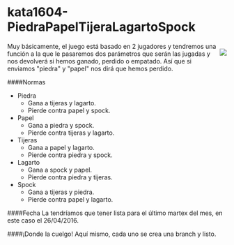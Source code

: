 # kata1604-PiedraPapelTijeraLagartoSpock
<p style="text-align:center; float: right;" align="center">
  <img align="center" src="http://mundogeek.net/wp-content/piedra-papel-tijeras-lagarto-spock.png" style="text-align:center; float: right;"/>
</p>

Muy básicamente, el juego está basado en 2 jugadores y tendremos una función a la que le pasaremos dos parámetros que serán las jugadas y nos devolverá si hemos ganado, perdido o empatado.
Así que si enviamos "piedra" y "papel" nos dirá que hemos perdido.

####Normas 
  *	Piedra 
      - Gana a tijeras y lagarto.
      - Pierde contra papel y spock.
  *	Papel 
      -	Gana a piedra y spock.
      -	Pierde contra tijeras y lagarto.
  *	Tijeras 
      -	Gana a papel y lagarto. 
      -	Pierde contra piedra y spock.
  *	Lagarto 
      -	Gana a spock y papel.
      -	Pierde contra piedra y tijeras.
  *	Spock 
      -	Gana a tijeras y piedra.
      -	Pierde contra papel y lagarto.

####Fecha
La tendríamos que tener lista para el último martex del mes, en este caso el 26/04/2016.

####¡Donde la cuelgo!
Aquí mismo, cada uno se crea una branch y listo.

